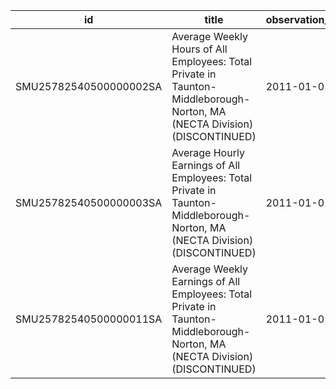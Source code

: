 | id                     | title                                                                                                                       | observation_start   | observation_end   |
|------------------------|-----------------------------------------------------------------------------------------------------------------------------|---------------------|-------------------|
| SMU25782540500000002SA | Average Weekly Hours of All Employees: Total Private in Taunton-Middleborough-Norton, MA (NECTA Division) (DISCONTINUED)    | 2011-01-01          | 2022-03-01        |
| SMU25782540500000003SA | Average Hourly Earnings of All Employees: Total Private in Taunton-Middleborough-Norton, MA (NECTA Division) (DISCONTINUED) | 2011-01-01          | 2022-03-01        |
| SMU25782540500000011SA | Average Weekly Earnings of All Employees: Total Private in Taunton-Middleborough-Norton, MA (NECTA Division) (DISCONTINUED) | 2011-01-01          | 2022-03-01        |